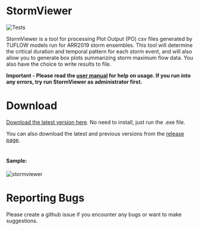 # StormViewer

![Tests](https://github.com/hydroEng/tuflow_ensemble/actions/workflows/main.yml/badge.svg)

StormViewer is a tool for processing Plot Output (PO) csv files generated by TUFLOW models run for ARR2019 storm ensembles. This tool will determine the critical duration and temporal pattern for each storm event, and will also allow you to generate box plots summarizing storm maximum flow data. You also have the choice to write results to file.

**Important - Please read the [user manual](https://github.com/hydroEng/StormViewer/blob/master/USER_MANUAL.md) for help on usage. If you run into any errors, try run StormViewer as administrator first.**

# Download

[Download the latest version here](https://github.com/hydroEng/StormViewer/releases/download/v.1.3/StormViewer.exe). No need to install, just run the .exe file. 

You can also download the latest and previous versions from the [release page](https://github.com/hydroEng/StormViewer/releases/).
# 

#### Sample:

![stormviewer](https://github.com/hydroEng/StormViewer/assets/59785388/0e1f6edc-19be-410a-bef0-aab42931c8d7)


# Reporting Bugs

Please create a github issue if you encounter any bugs or want to make suggestions.

